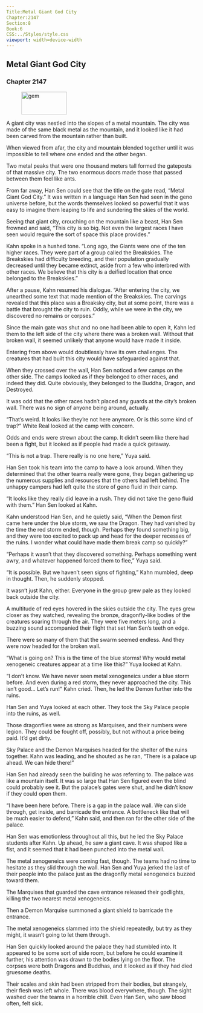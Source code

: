```yaml
---
Title:Metal Giant God City 
Chapter:2147 
Section:8 
Book:6 
CSS:../Styles/style.css 
viewport: width=device-width
---
```

  
## Metal Giant God City
### Chapter 2147
  
<figure>
	<img src="../Images/gem.gif" alt="gem" id="gem" width="120" height="60" />
</figure>
  

  
A giant city was nestled into the slopes of a metal mountain. The city was made of the same black metal as the mountain, and it looked like it had been carved from the mountain rather than built.

When viewed from afar, the city and mountain blended together until it was impossible to tell where one ended and the other began.

Two metal peaks that were one thousand meters tall formed the gateposts of that massive city. The two enormous doors made those that passed between them feel like ants.

From far away, Han Sen could see that the title on the gate read, “Metal Giant God City.” It was written in a language Han Sen had seen in the geno universe before, but the words themselves looked so powerful that it was easy to imagine them leaping to life and sundering the skies of the world.

Seeing that giant city, crouching on the mountain like a beast, Han Sen frowned and said, “This city is so big. Not even the largest races I have seen would require the sort of space this place provides.”

Kahn spoke in a hushed tone. “Long ago, the Giants were one of the ten higher races. They were part of a group called the Breakskies. The Breakskies had difficulty breeding, and their population gradually decreased until they became extinct, aside from a few who interbred with other races. We believe that this city is a deified location that once belonged to the Breakskies.”

After a pause, Kahn resumed his dialogue. “After entering the city, we unearthed some text that made mention of the Breakskies. The carvings revealed that this place was a Breaksky city, but at some point, there was a battle that brought the city to ruin. Oddly, while we were in the city, we discovered no remains or corpses.”

Since the main gate was shut and no one had been able to open it, Kahn led them to the left side of the city where there was a broken wall. Without that broken wall, it seemed unlikely that anyone would have made it inside.

Entering from above would doubtlessly have its own challenges. The creatures that had built this city would have safeguarded against that.

When they crossed over the wall, Han Sen noticed a few camps on the other side. The camps looked as if they belonged to other races, and indeed they did. Quite obviously, they belonged to the Buddha, Dragon, and Destroyed.

It was odd that the other races hadn’t placed any guards at the city’s broken wall. There was no sign of anyone being around, actually.

“That’s weird. It looks like they’re not here anymore. Or is this some kind of trap?” White Real looked at the camp with concern.

Odds and ends were strewn about the camp. It didn’t seem like there had been a fight, but it looked as if people had made a quick getaway.

“This is not a trap. There really is no one here,” Yuya said.

Han Sen took his team into the camp to have a look around. When they determined that the other teams really were gone, they began gathering up the numerous supplies and resources that the others had left behind. The unhappy campers had left quite the store of geno fluid in their camp.

“It looks like they really did leave in a rush. They did not take the geno fluid with them.” Han Sen looked at Kahn.

Kahn understood Han Sen, and he quietly said, “When the Demon first came here under the blue storm, we saw the Dragon. They had vanished by the time the red storm ended, though. Perhaps they found something big, and they were too excited to pack up and head for the deeper recesses of the ruins. I wonder what could have made them break camp so quickly?”

“Perhaps it wasn’t that they discovered something. Perhaps something went awry, and whatever happened forced them to flee,” Yuya said.

“It is possible. But we haven’t seen signs of fighting,” Kahn mumbled, deep in thought. Then, he suddenly stopped.

It wasn’t just Kahn, either. Everyone in the group grew pale as they looked back outside the city.

A multitude of red eyes hovered in the skies outside the city. The eyes grew closer as they watched, revealing the bronze, dragonfly-like bodies of the creatures soaring through the air. They were five meters long, and a buzzing sound accompanied their flight that set Han Sen’s teeth on edge.

There were so many of them that the swarm seemed endless. And they were now headed for the broken wall.

“What is going on? This is the time of the blue storms! Why would metal xenogeneic creatures appear at a time like this?” Yuya looked at Kahn.

“I don’t know. We have never seen metal xenogeneics under a blue storm before. And even during a red storm, they never approached the city. This isn’t good… Let’s run!” Kahn cried. Then, he led the Demon further into the ruins.

Han Sen and Yuya looked at each other. They took the Sky Palace people into the ruins, as well.

Those dragonflies were as strong as Marquises, and their numbers were legion. They could be fought off, possibly, but not without a price being paid. It’d get dirty.

Sky Palace and the Demon Marquises headed for the shelter of the ruins together. Kahn was leading, and he shouted as he ran, “There is a palace up ahead. We can hide there!”

Han Sen had already seen the building he was referring to. The palace was like a mountain itself. It was so large that Han Sen figured even the blind could probably see it. But the palace’s gates were shut, and he didn’t know if they could open them.

“I have been here before. There is a gap in the palace wall. We can slide through, get inside, and barricade the entrance. A bottleneck like that will be much easier to defend,” Kahn said, and then ran for the other side of the palace.

Han Sen was emotionless throughout all this, but he led the Sky Palace students after Kahn. Up ahead, he saw a giant cave. It was shaped like a fist, and it seemed that it had been punched into the metal wall.

The metal xenogeneics were coming fast, though. The teams had no time to hesitate as they slid through the wall. Han Sen and Yuya jerked the last of their people into the palace just as the dragonfly metal xenogeneics buzzed toward them.

The Marquises that guarded the cave entrance released their godlights, killing the two nearest metal xenogeneics.

Then a Demon Marquise summoned a giant shield to barricade the entrance.

The metal xenogeneics slammed into the shield repeatedly, but try as they might, it wasn’t going to let them through.

Han Sen quickly looked around the palace they had stumbled into. It appeared to be some sort of side room, but before he could examine it further, his attention was drawn to the bodies lying on the floor. The corpses were both Dragons and Buddhas, and it looked as if they had died gruesome deaths.

Their scales and skin had been stripped from their bodies, but strangely, their flesh was left whole. There was blood everywhere, though. The sight washed over the teams in a horrible chill. Even Han Sen, who saw blood often, felt sick.